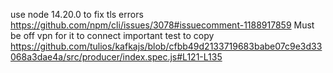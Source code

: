use node 14.20.0 to fix tls errors
https://github.com/npm/cli/issues/3078#issuecomment-1188917859
Must be off vpn for it to connect
important test to copy https://github.com/tulios/kafkajs/blob/cfbb49d2133719683babe07c9e3d33068a3dae4a/src/producer/index.spec.js#L121-L135
